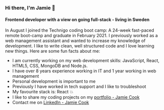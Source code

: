### Hi there, I'm Jamie 👋

#### Frontend developer with a view on going full-stack - living in Sweden

In August I joined the Technigo coding boot camp: A 24-week fast-paced remote boot-camp and graduate in February 2021. I previously worked as a web management assistant and wanted to increase my knowledge of development. I like to write clean, well structured code and I love learning new things. Here are some fun facts about me:

* I am currently working on my web development skills: JavaScript, React, HTML5, CSS, MongoDB and Node.js.
* I have over 8 years experience working in IT and 1 year working in web management 
* Personal development is important to me
* Previously I have worked in tech support and I like to troubleshoot
* My favourite stack is: React 💥
* I like to share my coding projects on my [portfolio - Jamie Cook](https://jamiecook.netlify.app/)
* Contact me on [LinkedIn - Jamie Cook](https://www.linkedin.com/in/jamiepcook)
<!--
**the-j-curl/the-j-curl** is a ✨ _special_ ✨ repository because its `README.md` (this file) appears on your GitHub profile.
-->

